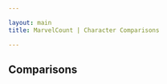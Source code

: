 ```yaml
---

layout: main
title: MarvelCount | Character Comparisons

---
```


<h2 class = "page-name">
	Comparisons
</h2>

<div id="app-comparison"></div>